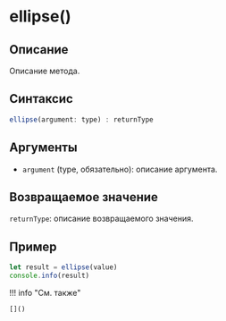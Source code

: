 # ellipse()

## Описание
Описание метода.

## Синтаксис
```javascript
ellipse(argument: type) : returnType
```

## Аргументы
- `argument` (type, обязательно): описание аргумента.

## Возвращаемое значение
`returnType`: описание возвращаемого значения.

## Пример
```javascript linenums="1"
let result = ellipse(value)
console.info(result)
```

!!! info "См. также"

    []()

